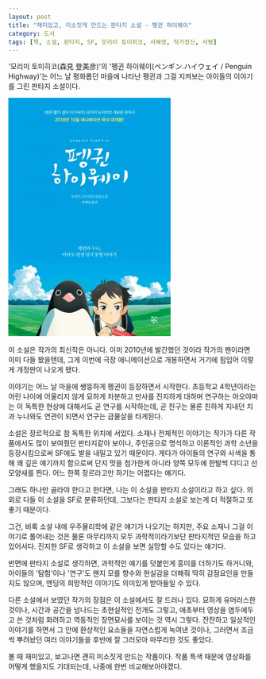 ```yaml
---
layout: post
title: "재미있고, 미소짓게 만드는 판타지 소설 - 펭귄 하이웨이"
category: 도서
tags: [책, 소설, 판타지, SF, 모리미 토미히코, 서혜영, 작가정신, 서평]
---
```


'모리미 토미히코(森見 登美彦)'의
'펭귄 하이웨이(ペンギン.ハイウェイ / Penguin Highway)'는
어느 날 평화롭던 마을에 나타난 펭귄과 그걸 지켜보는 아이들의 이야기를 그린 판타지 소설이다.

![표지](/images/book/penguin-highway-book-h480.jpg)

이 소설은 작가의 최신작은 아니다.
이미 2010년에 발간했던 것이라 작가의 팬이라면 이미 다들 봤을텐데,
그게 이번에 극장 애니메이션으로 개봉하면서
거기에 힘입어 이렇게 개정판이 나오게 됐다.

이야기는 어느 날 마을에 쌩뚱하게 펭귄이 등장하면서 시작한다.
초등학교 4학년이라는 어린 나이에 어울리지 않게
묘하게 차분하고 만사를 진지하게 대하며 연구하는 아오야마는
이 독특한 현상에 대해서도 곧 연구를 시작하는데,
곧 친구는 물론 친하게 지내던 치과 누나와도 연관이 되면서
연구는 급물살을 타게된다.

소설은 장르적으로 참 독특한 위치에 서있다.
소재나 전체적인 이야기는 작가가 다른 작품에서도 많이 보여줬던 판타지같아 보이나,
주인공으로 명석하고 이론적인 과학 소년을 등장시킴으로써 SF에도 발을 내밀고 있기 때문이다.
게다가 아이들의 연구와 사색을 통해 꽤 깊은 얘기까지 함으로써
단지 맛을 첨가한게 아니라
양쪽 모두에 한발씩 디디고 선 모양새를 띈다.
어느 한쪽 장르라고만 하기는 어렵다는 얘기다.

그래도 하나만 골라야 한다고 한다면, 나는 이 소설을 판타지 소설이라고 하고 싶다.
의외로 다들 이 소설을 SF로 분류하던데,
그보다는 판타지 소설로 보는게 더 적절하고 또 좋기 때문이다.

그건, 비록 소설 내에 우주물리학에 같은 얘기가 나오기는 하지만,
주요 소재나 그걸 이야기로 풀어내는 것은 물론 마무리까지
모두 과학적이라기보단 판타지적인 모습을 하고 있어서다.
진지한 SF로 생각하고 이 소설을 보면 실망할 수도 있다는 얘기다.

반면에 판타지 소설로 생각하면,
과학적인 얘기를 덧붙인게 흥미를 더하기도 하거니와,
아이들의 '탐험'이나 '연구'도 왠지 모를 향수와 현실감을 더해줘 딱히 감점요인을 만들지도 않으며,
엔딩의 희망적인 이야기도 의미있게 받아들일 수 있다.

다른 소설에서 보였던 작가의 장점은 이 소설에서도 잘 드러나 있다.
묘하게 유머러스한 것이나,
시간과 공간을 넘나드는 초현실적인 전개도 그렇고,
애초부터 영상을 염두에두고 쓴 것처럼 화려하고 역동적인 장면묘사를 보이는 것 역시 그렇다.
잔잔하고 일상적인 이야기를 하면서 그 안에 환상적인 요소들을 자연스럽게 녹여낸 것이나,
그러면서 조금씩 뿌려놨던 여러 이야기들을 후반에 잘 그러모아 마무리한 것도 좋았다.

볼 때 재미있고, 보고나면 괜히 미소짓게 만드는 작품이다.
작품 특색 때문에 영상화를 어떻게 했을지도 기대되는데,
나중에 한번 비교해보아야겠다.
